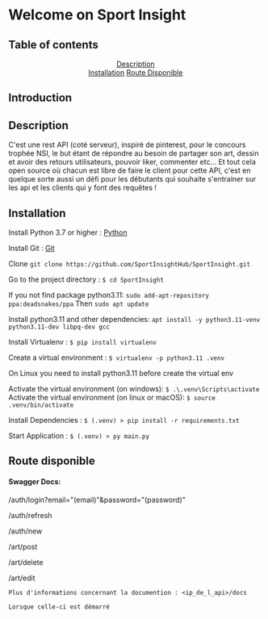 # Welcome on Sport Insight

## Table of contents
<p align="center">
    <a href="#description">Description</a><br />
    <a href="#installation">Installation</a>
    <a href="#route-disponible">Route Disponible</a>
</p>

## Introduction

## Description 

C'est une rest API (coté serveur), inspiré de pinterest, pour le concours trophée NSI, le but étant de répondre au besoin de partager son art, dessin et avoir des retours utilisateurs, pouvoir liker, commenter etc...
Et tout cela open source où chacun est libre de faire le client pour cette API, c'est en quelque sorte aussi un défi pour les débutants qui souhaite s'entrainer sur les api et les clients qui y font des requêtes !

## Installation

Install Python 3.7 or higher : [Python](https://www.python.org/downloads/)

Install Git : [Git](https://git-scm.com/downloads)

Clone ``git clone https://github.com/SportInsightHub/SportInsight.git``

Go to the project directory : ``$ cd SportInsight``

If you not find package python3.11: ``sudo add-apt-repository ppa:deadsnakes/ppa`` Then ``sudo apt update``

Install python3.11 and other dependencies: ``apt install -y python3.11-venv python3.11-dev libpq-dev gcc``

Install Virtualenv : ``$ pip install virtualenv``

Create a virtual environment : ``$ virtualenv -p python3.11 .venv ``

On Linux you need to install python3.11 before create the virtual env

Activate the virtual environment (on windows): ``$ .\.venv\Scripts\activate``
Activate the virtual environment (on linux or macOS): ``$ source .venv/bin/activate``

Install Dependencies : ``$ (.venv) > pip install -r requirements.txt``

Start Application : ``$ (.venv) > py main.py``

## Route disponible

#### Swagger Docs:

/auth/login?email="(email)"&password="(password)"

/auth/refresh

/auth/new

/art/post

/art/delete

/art/edit

```
Plus d'informations concernant la documention : <ip_de_l_api>/docs

Lorsque celle-ci est démarré
```
